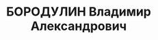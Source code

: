 ---
title: БОРОДУЛИН Владимир Александрович
description: 'Род. в 1900, г. Красноярск. Мастер заготовительного цеха в депо станции
  Иланская КЖД

  Арестован 20.06.1937. Обв.: террористическая деятельность. Приговор: ВК ВС СССР,
  15.07.1938 – ВМН. Расстрелян 15.07.1938, в г. Красноярске.

  Реабилитирован ВК ВС СССР 15.03.1958'
---